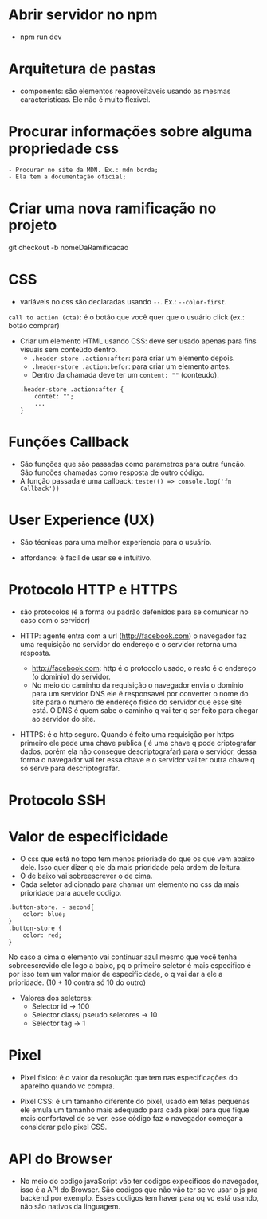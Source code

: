 # Abrir servidor no npm
- npm run dev

# Arquitetura de pastas
- components: são elementos reaproveitaveis usando as mesmas caracteristicas. Ele não é muito flexivel. 

# Procurar informações sobre alguma propriedade css
    - Procurar no site da MDN. Ex.: mdn borda;
    - Ela tem a documentação oficial;

# Criar uma nova ramificação no projeto
git checkout -b nomeDaRamificacao

# CSS

- variáveis no css são declaradas usando `--`. Ex.: `--color-first`.

`call to action (cta)`: é o botão que você quer que o usuário click (ex.: botão comprar)

- Criar um elemento HTML usando CSS: deve ser usado apenas para fins visuais sem conteúdo dentro.
    - `.header-store .action:after`: para criar um elemento depois.
    - `.header-store .action:befor`: para criar um elemento antes.
    - Dentro da chamada deve ter um `content: ""` (conteudo).
    ```
    .header-store .action:after {
        contet: "";
        ...
    }
    ```

# Funções Callback
- São funções que são passadas como parametros para outra função. São funcões chamadas como resposta de outro código.
- A função passada é uma callback:
    `teste(() => console.log('fn Callback'))`




# User Experience (UX)
- São técnicas para uma melhor experiencia para o usuário.

- affordance: é facil de usar se é intuitivo.

# Protocolo HTTP e HTTPS
- são protocolos (é a forma ou padrão defenidos para se comunicar no caso com o servidor)
- HTTP: agente entra com a url (http://facebook.com) o navegador faz uma requisição no servidor do endereço e o servidor retorna uma resposta.
    - http://facebook.com: http é o protocolo usado, o resto é o endereço (o dominio) do servidor.
    - No meio do caminho da requisição o navegador envia o dominio para um servidor DNS ele é responsavel por converter o nome do site para o numero de endereço fisico do servidor que esse site está. O DNS é quem sabe o caminho q vai ter q ser feito para chegar ao servidor do site.

- HTTPS: é o http seguro. Quando é feito uma requisição por https primeiro ele pede uma chave publica ( é uma chave q pode criptografar dados, porém ela não consegue descriptografar) para o servidor, dessa forma o navegador vai ter essa chave e o servidor vai ter outra chave q só serve para descriptografar.

# Protocolo SSH


# Valor de especificidade

- O css que está no topo tem menos prioriade do que os que vem abaixo dele. Isso quer dizer q ele da mais prioridade pela ordem de leitura.
- O de baixo vai sobreescrever o de cima.
- Cada seletor adicionado para chamar um elemento no css da mais prioridade para aquele codigo. 
```
.button-store. - second{
    color: blue;
}
.button-store {
    color: red;
}
```
No caso a cima o elemento vai continuar azul mesmo que você tenha sobreescrevido ele logo a baixo, pq o primeiro seletor é mais especifico é por isso tem um valor maior de especificidade, o q vai dar a ele a prioridade. (10 + 10 contra só 10 do outro)

- Valores dos seletores:
    - Selector id -> 100
    - Selector class/ pseudo seletores -> 10
    - Selector tag -> 1

# Pixel

- Pixel fisico: é o valor da resolução que tem nas especificações do aparelho quando vc compra.

- Pixel CSS: é um tamanho diferente do pixel, usado em telas pequenas ele emula um tamanho mais adequado para cada pixel para que fique mais confortavel de se ver.
<meta name="viewpor" content="width=device-width" /> esse código faz o navegador começar a considerar pelo pixel CSS.

# API do Browser
- No meio do codigo javaScript vão ter codigos expecificos do navegador, isso é a API do Browser. São codigos que não vão ter se vc usar o js pra backend por exemplo. Esses codigos tem haver para oq vc está usando, não são nativos da linguagem.